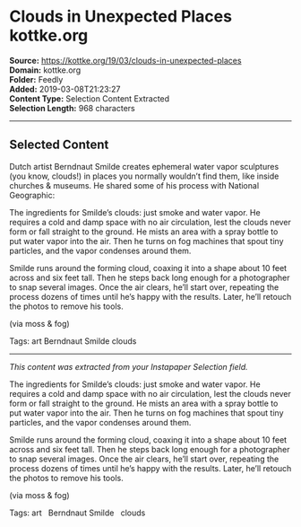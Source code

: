 # Clouds in Unexpected Places kottke.org

**Source:** https://kottke.org/19/03/clouds-in-unexpected-places  
**Domain:** kottke.org  
**Folder:** Feedly  
**Added:** 2019-03-08T21:23:27  
**Content Type:** Selection Content Extracted  
**Selection Length:** 968 characters  


---

## Selected Content

Dutch artist Berndnaut Smilde creates ephemeral water vapor sculptures (you know, clouds!) in places you normally wouldn’t find them, like inside churches & museums. He shared some of his process with National Geographic:

The ingredients for Smilde’s clouds: just smoke and water vapor. He requires a cold and damp space with no air circulation, lest the clouds never form or fall straight to the ground. He mists an area with a spray bottle to put water vapor into the air. Then he turns on fog machines that spout tiny particles, and the vapor condenses around them.

Smilde runs around the forming cloud, coaxing it into a shape about 10 feet across and six feet tall. Then he steps back long enough for a photographer to snap several images. Once the air clears, he’ll start over, repeating the process dozens of times until he’s happy with the results. Later, he’ll retouch the photos to remove his tools.

(via moss & fog)

Tags: art Berndnaut Smilde clouds

---

*This content was extracted from your Instapaper Selection field.*

The ingredients for Smilde’s clouds: just smoke and water vapor. He requires a cold and damp space with no air circulation, lest the clouds never form or fall straight to the ground. He mists an area with a spray bottle to put water vapor into the air. Then he turns on fog machines that spout tiny particles, and the vapor condenses around them.

Smilde runs around the forming cloud, coaxing it into a shape about 10 feet across and six feet tall. Then he steps back long enough for a photographer to snap several images. Once the air clears, he’ll start over, repeating the process dozens of times until he’s happy with the results. Later, he’ll retouch the photos to remove his tools.

(via moss & fog)

Tags: art   Berndnaut Smilde   clouds
